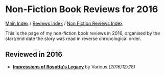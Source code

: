 # Non-Fiction Book Reviews for 2016

[Main Index](../../../README.md) / [Reviews Index](../../README.md) / [Non Fiction Reviews Index](../README.md)

This is the page of my non-fiction book reviews in 2016, organised by the start/end date the story was read in reverse chronological order.

## Reviewed in 2016
- [**Impressions of Rosetta's Legacy**](20161228-ImpressionsRosetta.md) by Various *(2016/12/28)*
